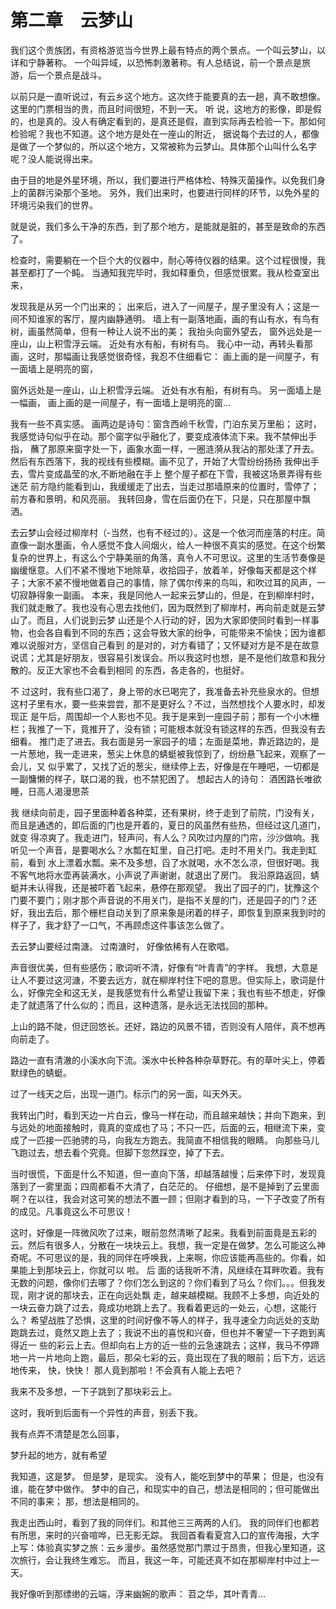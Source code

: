 
# 第二章　云梦山


我们这个贵族团，有资格游览当今世界上最有特点的两个景点。一个叫云梦山，以详和宁静著称。
一个叫异域，以恐怖刺激著称。有人总结说，前一个景点是旅游，后一个景点是战斗。


以前只是一直听说过，有云乡这个地方。这次终于能要真的去一趟，真不敢想像。
这里的门票相当的贵，而且时间很短，不到一天。
听 说，这地方的影像，即是假的，也是真的。没人有确定看到的，是真还是假，直到实际再去检验一下。那如何检验呢？我也不知道。这个地方是处在一座山的附近， 据说每个去过的人，都像是做了一个梦似的，所以这个地方，又常被称为云梦山。具体那个山叫什么名字呢？没人能说得出来。


由于目的地是外星环境，所以，我们要进行严格体检、特殊灭菌操作。以免我们身上的菌群污染那个圣地。
另外，我们出来时，也要进行同样的环节，以免外星的环境污染我们的世界。

就是说，我们多么干净的东西，到了那个地方，是能就是脏的，甚至是致命的东西了。

检查时，需要躺在一个巨个大的仪器中，耐心等待仪器的结果。这个过程很慢，我甚至都打了一个盹。
当通知我完毕时，我如释重负，但感觉很累。我从检查室出来，


发现我是从另一个门出来的；
出来后，进入了一间屋子，屋子里没有人；这是一间不知谁家的客厅，屋内幽静通明。
墙上有一副落地画，画的有山有水，有鸟有树，画虽然简单，但有一种让人说不出的美；
我抬头向窗外望去，
窗外远处是一座山，山上积雪浮云端。
近处有水有船，有树有鸟。
我心中一动，再转头看那画，这时，那幅画让我感觉很奇怪，我忍不住细看它：
画上画的是一间屋子，有一面墙上是明亮的窗，

窗外远处是一座山，山上积雪浮云端。
近处有水有船，有树有鸟。
另一面墙上是一幅画， 
画上画的是一间屋子，有一面墙上是明亮的窗…



我有一些不真实感。
画两边是诗句：窗含西岭千秋雪，门泊东吴万里船；
这时，我感觉诗句似乎在动。那个窗字似乎融化了，要变成液体流下来。我不禁伸出手指，
蘸了那原来窗字处一下，画象水面一样，一圈涟漪从我沾的那处漾了开去。
然后有东西落下，我的视线有些模糊。画不见了，开始了大雪纷纷扬扬
我伸出手去，雪片变成晶莹的水,不断地融在手上
整个屋子都在下雪，我被这场景弄得有些迷茫
前方隐约能看到山，我缓缓走了出去，当走过那墙原来的位置时，雪停了；前方春和景明，和风亮丽。
我转回身，雪在后面仍在下，只是，只在那屋中飘洒。

去云梦山会经过柳岸村（-当然，也有不经过的）。这是一个依河而座落的村庄。简直像一副水墨画，令人感觉不食人间烟火，给人一种很不真实的感觉。在这个纷繁复杂的世界上，有这么个宁静美丽的角落，真令人不可思议。这里的生活节奏像是
幽缓惬意。人们不紧不慢地下地除草，收拾园子，放着羊，好像每天都是这个样子；大家不紧不慢地做着自己的事情，除了偶尔传来的鸟叫，和吹过耳的风声，一切寂静得象一副画。
本来，我是同他人一起来云梦山的，但是，在到柳岸村时，我们就走散了。我也没有心思去找他们，因为既然到了柳岸村，再向前走就是云梦山了。而且，人们说到云梦 山还是个人行动的好，因为大家即使同时看到一样事物，也会各自看到不同的东西；这会导致大家的纷争，可能带来不愉快；因为谁都难以说服对方，坚信自己看到 的是对的，对方看错了；又怀疑对方是不是在故意说谎；尤其是好朋友，很容易引发误会。所以我这时也想，是不是他们故意和我分散的。反正大家也不会看到相同 的东西，各走各的，也挺好。

不 过这时，我有些口渴了，身上带的水已喝完了，我准备去补充些泉水的。但想这村子里有水，要一些来尝尝，那不是更好么？不过，当然想找个人要水时，却发现正 是午后，周围却一个人影也不见。我于是来到一座园子前；那有一个小木栅栏；我推了一下，竟推开了，没有锁；可能根本就没有锁这样的东西，但我没有去细看。 推门走了进去。我右面是另一家园子的墙；左面是菜地，靠近路边的，是一片葱地，我一走进来，葱尖上休息的蜻蜓被我惊到了，纷纷悬飞起来，观察了一会儿，又 似乎累了，又找了近的葱尖，继续停上去，好像是在午睡吧，一切都是一副慵懒的样子，联口渴的我，也不禁犯困了。
想起古人的诗句：
   酒困路长唯欲睡，日高人渴漫思茶

我 继续向前走，园子里面种着各种菜，还有果树，终于走到了前院，门没有关，而且是通透的，即后面的门也是开着的，夏日的风虽然有些热，但经过这几道门，就变 得凉爽了。我走进门，轻声问，有人么？风吹过内屋的门帘，沙沙做响。我听见一个声音，是要喝水么？水瓢在缸里，自己打吧。走时不用关门。我走到缸前，看到 水上漂着水瓢。来不及多想，舀了水就喝，水不怎么凉，但很好喝。我不客气地将水壶再装满水，小声说了声谢谢，就退出了房门。
我沿原路返回，蜻蜓并未认得我，还是被吓着飞起来，悬停在那观望。
我出了园子的门，犹豫这个门要不要门；刚才那个声音说的不用关门，是指不关屋的门，还是园子的门？还好，我出去后，那个栅栏自动关到了原来象是闭着的样子，即恢复到原来我到时的样子了，我才舒了一口气，不再顾虑这件事该怎么做了。

去云梦山要经过南溏。
过南溏时，
好像依稀有人在歌唱。

声音很优美，但有些感伤；歌词听不清，好像有“叶青青”的字样。
我想，大意是让人不要过这河溏，不要去远方，就在柳岸村住下吧的意思。但实际上，歌词是什么，好像完全和这无关，是我感觉有什么希望让我留下来；我也有些不想走，好像走了就遗落了什么似的；而且，这种遗落，是永远无法找回的那种。

上山的路不陡，但迂回悠长。还好，路边的风景不错，否则没有人陪伴，真不想再向前走了。

路边一直有清澈的小溪水向下流。溪水中长种各种杂草野花。有的草叶尖上，停着默绿色的蜻蜓。

过了一线天之后，出现一道门。标示门的另一面，叫天外天。



我转出门时，看到天边一片白云，像马一样在动，而且越来越快；并向下跑来，到与远处的地面接触时，竟真的变成也了马；不只一匹，后面的云，相继流下来，变成了一匹接一匹驰骋的马，向我左方跑去。我简直不相信我的眼睛。
向那些马儿飞跑过去，想去看个究竟。但脚下忽然踩空，掉了下去。

当时很慌，下面是什么不知道，但一直向下落，却越落越慢；后来停下时，发现竟落到了一雾里面；四周都看不大清了，白茫茫的。
仔细想，是不是掉到了云里面啊？在以往，我会对这可笑的想法不置一顾；但刚才看到的马，一下子改变了所有的成见。凡事竟这么不可思议！



这时，好像是一阵微风吹了过来，眼前忽然清晰了起来。我看到前面竟是五彩的云。然后有很多人，分散在一块块云上。我想，我一定是在做梦。怎么可能这么神奇呢。不可思议的是，我的同伴在呼唤我，上来啊，你应该能再高些的。你看，如果能上到那块云上，你就可以   啦。
后 面的话我听不清，风继续在耳畔吹着。我有无数的问题，像你们去哪了？你们怎么到这的？你们看到了马么？你们。。。但我发现，刚才说的那块去，正在向远处飘 走，越来越模糊。我顾不上多想，向近处的一块云奋力跳了过去，竟成功地跳上去了。我看着更远的一处云，心想，这能行么？ 希望战胜了恐惧，这里的时间好像不等人的样子，我寻速全力向远处的支助跑跳去过，竟然又跑上去了；我说不出的喜悦和兴奋，但也并不奢望一下子跑到离得近一 些的彩云上去。但却向右上方的近一些的云急速跳去；这样，我马不停蹄地一片一片地向上跑，最后，那朵七彩的云，竟出现在了我的眼前；后下方，远远地传来， 快，快快！
那人竟到那啦！不会真有人能上去吧？

我来不及多想，一下子跳到了那块彩云上。

这时，我听到后面有一个异性的声音，别丢下我。

我有点弄不清楚是怎么回事，


梦升起的地方，就有希望

我知道，这是梦。
但是梦，是现实。
没有人，能吃到梦中的苹果；
但是，也没有谁，能在梦中做作。
梦中的自己，和现实中的自己，想法是相同的；但可能做出不同的事来；
那，想法是相同的。



我走出西山时，看到了我的同伴们。和其他三三两两的人们。
我的同伴们也都若有所思，来时的兴奋喧哗，已无影无踪。
我回首看看夏宫入口的宣传海报，大字上写：体验真实梦之旅：云乡漫步。虽然感觉那门票过于昂贵，但我心里知道，这次旅行，会让我终生难忘。
而且，我这一年，可能还真不如在那柳岸村中过上一天。

我好像听到那缥缈的云端，浮来幽婉的歌声：
苕之华，其叶青青...





